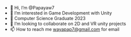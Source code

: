 - 👋 Hi, I’m @Papayaw7
- 👀 I’m interested in Game Development with Unity
- 🌱 Computer Science Graduate 2023
- 💞️ I’m looking to collaborate on 2D and VR unity projects
- 📫 How to reach me wayapap7@gmail.com for email

<!---
Papayaw7/Papayaw7 is a ✨ special ✨ repository because its `README.md` (this file) appears on your GitHub profile.
You can click the Preview link to take a look at your changes.
--->
